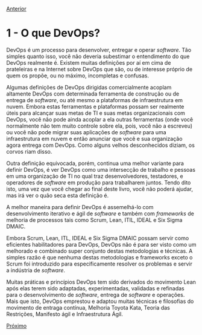 [Anterior](https://github.com/lucasfantacuci/DevOpsRevelado/blob/master/README.md)


# 1 - O que  DevOps?


DevOps é um processo para desenvolver, entregar e operar *software*. Tão simples quanto isso, você não deveria subestimar o entendimento do que DevOps realmente é. Existem muitas definições por aí em cima de prateleiras e na Internet sobre DevOps que são, ou de interesse próprio de quem os propõe, ou no máximo, incompletas e confusas.


Algumas definições de DevOps dirigidas comercialmente acoplam altamente DevOps com determinada ferramenta de construção ou de entrega de *software*, ou até mesmo a plataformas de infraestrutura em nuvem. Embora estas ferramentas e plataformas possam ser realmente úteis para alcançar suas metas de TI e suas metas organizacionais com DevOps, você não pode ainda acoplar a ela outras ferramentas (onde você normalmente não tem muito controle sobre ela, pois, você não a escreveu) ou você não pode migrar suas aplicações de *software* para uma infraestrutura em nuvem e então anunciar que você e sua organização agora entrega com DevOps. Como alguns velhos desconhecidos diziam, os corvos riam disso. 


Outra definição equivocada, porém, continua uma melhor variante para definir DevOps, é ver DevOps como uma intersecção de trabalho e pessoas em uma organização de TI no qual traz desenvolvedores, testadores, e operadores de *software* em produção para trabalharem juntos. Tendo dito isto, uma vez que você chegar ao final deste livro, você não poderá ajudar, mas irá ver o quão seca esta definição é.
 

A melhor maneira para definir DevOps é assemelhá-lo com desenvolvimento iterativo e ágil de *software* e também com *frameworks* de melhoria de processos tais como Scrum, Lean, ITIL, IDEAL e Six Sigma DMAIC.


Embora Scrum, Lean, ITL, IDEAL e Six Sigma DMAIC possam servir como eficientes habilitadores para DevOps, DevOps não é para ser visto como um melhorado e combinado super conjunto destas metodologias e técnicas. A simples razão é que nenhuma destas metodologias e frameworks exceto o Scrum foi introduzido para especificamente resolver os problemas e servir a indústria de *software*.


Muitas práticas e princípios DevOps tem sido derivados do movimento Lean após elas terem sido adaptadas, experimentadas, validadas e refinadas para o desenvolvimento de *software*, entrega de *software* e operações. Mais que isto, DevOps emprestou e adaptou muitas técnicas e filosofias do movimento de entraga contínua, Melhoria Toyota Kata, Teoria das Restrições, Manifesto ágil e Infraestrutura Ágil.


[Próximo](https://github.com/lucasfantacuci/DevOpsRevelado/blob/master/CHAPTER01/1-1-LEANMOVEMENT.md)
